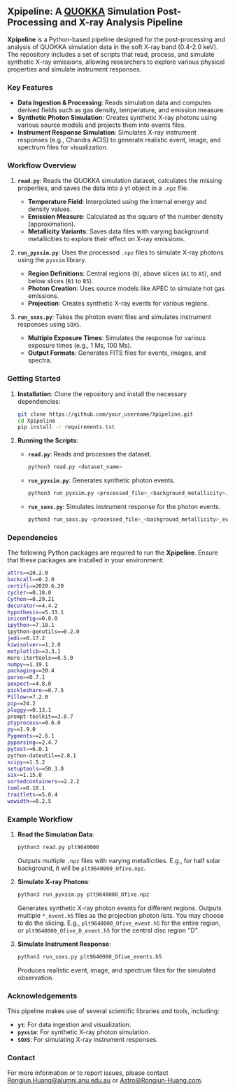 ## Xpipeline: A [QUOKKA](https://github.com/quokka-astro/quokka) Simulation Post-Processing and X-ray Analysis Pipeline 

**Xpipeline** is a Python-based pipeline designed for the post-processing and analysis of QUOKKA simulation data in the soft X-ray band (0.4-2.0 keV). The repository includes a set of scripts that read, process, and simulate synthetic X-ray emissions, allowing researchers to explore various physical properties and simulate instrument responses.

### Key Features
- **Data Ingestion & Processing**: Reads simulation data and computes derived fields such as gas density, temperature, and emission measure.
- **Synthetic Photon Simulation**: Creates synthetic X-ray photons using various source models and projects them into events files.
- **Instrument Response Simulation**: Simulates X-ray instrument responses (e.g., Chandra ACIS) to generate realistic event, image, and spectrum files for visualization.

### Workflow Overview
1. **`read.py`**: Reads the QUOKKA simulation dataset, calculates the missing properties, and saves the data into a yt object in a `.npz` file. 
   - **Temperature Field**: Interpolated using the internal energy and density values.
   - **Emission Measure**: Calculated as the square of the number density (approximation).
   - **Metallicity Variants**: Saves data files with varying background metallicities to explore their effect on X-ray emissions.

2. **`run_pyxsim.py`**: Uses the processed `.npz` files to simulate X-ray photons using the `pyxsim` library.
   - **Region Definitions**: Central regions (`D`), above slices (`A1` to `A5`), and below slices (`B1` to `B5`).
   - **Photon Creation**: Uses source models like APEC to simulate hot gas emissions.
   - **Projection**: Creates synthetic X-ray events for various regions.

3. **`run_soxs.py`**: Takes the photon event files and simulates instrument responses using `SOXS`.
   - **Multiple Exposure Times**: Simulates the response for various exposure times (e.g., 1 Ms, 100 Ms).
   - **Output Formats**: Generates FITS files for events, images, and spectra.

### Getting Started
1. **Installation**: Clone the repository and install the necessary dependencies:
   ```bash
   git clone https://github.com/your_username/Xpipeline.git
   cd Xpipeline
   pip install -r requirements.txt
   ```

2. **Running the Scripts**:
   - **`read.py`**: Reads and processes the dataset.
     ```bash
     python3 read.py <dataset_name>
     ```
   - **`run_pyxsim.py`**: Generates synthetic photon events.
     ```bash
     python3 run_pyxsim.py <processed_file>_<background_metallicity>.npz
     ```
   - **`run_soxs.py`**: Simulates instrument response for the photon events.
     ```bash
     python3 run_soxs.py <processed_file>_<background_metallicity>_events.h5
     ```

### Dependencies

The following Python packages are required to run the **Xpipeline**. Ensure that these packages are installed in your environment:

```bash
attrs==20.2.0
backcall==0.2.0
certifi==2020.6.20
cycler==0.10.0
Cython==0.29.21
decorator==4.4.2
hypothesis==5.33.1
iniconfig==0.0.0
ipython==7.18.1
ipython-genutils==0.2.0
jedi==0.17.2
kiwisolver==1.2.0
matplotlib==3.3.1
more-itertools==8.5.0
numpy==1.19.1
packaging==20.4
parso==0.7.1
pexpect==4.8.0
pickleshare==0.7.5
Pillow==7.2.0
pip==24.2
pluggy==0.13.1
prompt-toolkit==3.0.7
ptyprocess==0.6.0
py==1.9.0
Pygments==2.6.1
pyparsing==2.4.7
pytest==6.0.1
python-dateutil==2.8.1
scipy==1.5.2
setuptools==50.3.0
six==1.15.0
sortedcontainers==2.2.2
toml==0.10.1
traitlets==5.0.4
wcwidth==0.2.5
```

### Example Workflow
1. **Read the Simulation Data**:
   ```bash
   python3 read.py plt9640000
   ```
   Outputs multiple `.npz` files with varying metallicities. E.g., for half solar background, it will be `plt9640000_Ofive.npz`. 

2. **Simulate X-ray Photons**:
   ```bash
   python3 run_pyxsim.py plt9640000_Ofive.npz
   ```
   Generates synthetic X-ray photon events for different regions. Outputs multiple `*_event.h5` files as the projection photon lists.
   You may choose to do the slicing. E.g., `plt9640000_Ofive_event.h5` for the entire region, or `plt9640000_Ofive_D_event.h5` for the central disc region "D".

4. **Simulate Instrument Response**:
   ```bash
   python3 run_soxs.py plt9640000_Ofive_events.h5
   ```
   Produces realistic event, image, and spectrum files for the simulated observation.

### Acknowledgements
This pipeline makes use of several scientific libraries and tools, including:
- **`yt`**: For data ingestion and visualization.
- **`pyxsim`**: For synthetic X-ray photon simulation.
- **`SOXS`**: For simulating X-ray instrument responses.

### Contact
For more information or to report issues, please contact [Rongjun.Huang@alumni.anu.edu.au](mailto:Rongjun.Huang@alumni.anu.edu.au) 
or [Astro@Rongjun-Huang.com](mailto:Astro@Rongjun-Huang.com).
```
